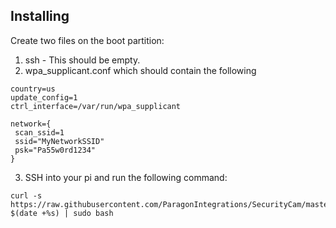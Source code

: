 ## Installing

Create two files on the boot partition:
1. ssh - This should be empty.
2. wpa_supplicant.conf which should contain the following
```
country=us
update_config=1
ctrl_interface=/var/run/wpa_supplicant

network={
 scan_ssid=1
 ssid="MyNetworkSSID"
 psk="Pa55w0rd1234"
}
```
3. SSH into your pi and run the following command:
```
curl -s https://raw.githubusercontent.com/ParagonIntegrations/SecurityCam/master/install.sh?$(date +%s) | sudo bash
```